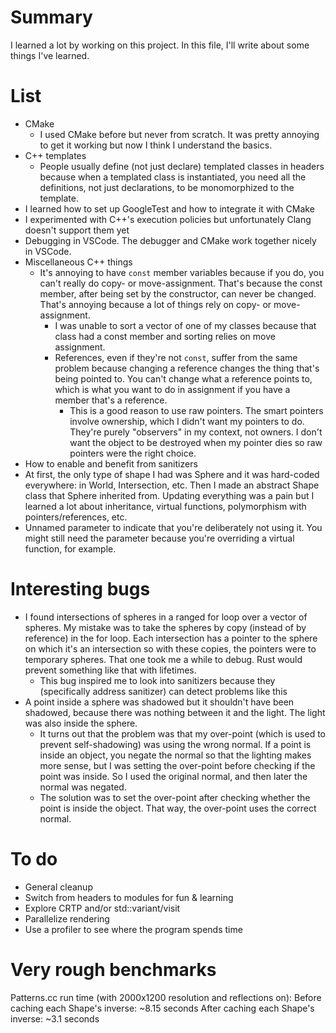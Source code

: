 # Summary
I learned a lot by working on this project. In this file, I'll write about some things I've learned.

# List
* CMake
  * I used CMake before but never from scratch. It was pretty annoying to get it working but now I think I understand the basics.
* C++ templates
  * People usually define (not just declare) templated classes in headers because when a templated class is instantiated, you need all the definitions, not just declarations, to be monomorphized to the template.
* I learned how to set up GoogleTest and how to integrate it with CMake
* I experimented with C++'s execution policies but unfortunately Clang doesn't support them yet
* Debugging in VSCode. The debugger and CMake work together nicely in VSCode.
* Miscellaneous C++ things
  * It's annoying to have `const` member variables because if you do, you can't really do copy- or move-assignment. That's because the const member, after being set by the constructor, can never be changed. That's annoying because a lot of things rely on copy- or move-assignment.
    * I was unable to sort a vector of one of my classes because that class had a const member and sorting relies on move assignment.
    * References, even if they're not `const`, suffer from the same problem because changing a reference changes the thing that's being pointed to. You can't change what a reference points to, which is what you want to do in assignment if you have a member that's a reference.
      * This is a good reason to use raw pointers. The smart pointers involve ownership, which I didn't want my pointers to do. They're purely "observers" in my context, not owners. I don't want the object to be destroyed when my pointer dies so raw pointers were the right choice.
* How to enable and benefit from sanitizers
* At first, the only type of shape I had was Sphere and it was hard-coded everywhere: in World, Intersection, etc. Then I made an abstract Shape class that Sphere inherited from. Updating everything was a pain but I learned a lot about inheritance, virtual functions, polymorphism with pointers/references, etc.
* Unnamed parameter to indicate that you're deliberately not using it. You might still need the parameter because you're overriding a virtual function, for example.

# Interesting bugs
* I found intersections of spheres in a ranged for loop over a vector of spheres. My mistake was to take the spheres by copy (instead of by reference) in the for loop. Each intersection has a pointer to the sphere on which it's an intersection so with these copies, the pointers were to temporary spheres. That one took me a while to debug. Rust would prevent something like that with lifetimes.
  * This bug inspired me to look into sanitizers because they (specifically address sanitizer) can detect problems like this
* A point inside a sphere was shadowed but it shouldn't have been shadowed, because there was nothing between it and the light. The light was also inside the sphere.
  * It turns out that the problem was that my over-point (which is used to prevent self-shadowing) was using the wrong normal. If a point is inside an object, you negate the normal so that the lighting makes more sense, but I was setting the over-point before checking if the point was inside. So I used the original normal, and then later the normal was negated.
  * The solution was to set the over-point after checking whether the point is inside the object. That way, the over-point uses the correct normal.

# To do
* General cleanup
* Switch from headers to modules for fun & learning
* Explore CRTP and/or std::variant/visit
* Parallelize rendering
* Use a profiler to see where the program spends time

# Very rough benchmarks
Patterns.cc run time (with 2000x1200 resolution and reflections on):
Before caching each Shape's inverse: ~8.15 seconds
After caching each Shape's inverse: ~3.1 seconds